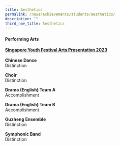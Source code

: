 ```yaml
---
title: Aesthetics
permalink: /news/achievements/students/aesthetics/
description: ""
third_nav_title: Aesthetics
---
```

#### Performing Arts
**<u>Singapore Youth Festival Arts Presentation 2023**</u><br><br>
**Chinese Dance**<br>
Distinction

**Choir**<br>
Distinction

**Drama (English) Team A**<br>
Accomplishment

**Drama (English) Team B**<br>
Accomplishment

**Guzheng Ensemble**<br>
Distinction

**Symphonic Band**<br>
Distinction
